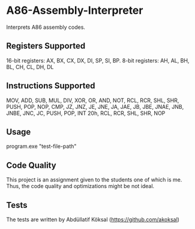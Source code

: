 # A86-Assembly-Interpreter
Interprets A86 assembly codes.

## Registers Supported
16-bit registers: AX, BX, CX, DX, DI, SP, SI, BP.
8-bit registers:  AH, AL, BH, BL, CH, CL, DH, DL

## Instructions Supported
MOV, ADD, SUB, MUL, DIV, XOR, OR, AND, NOT, RCL, RCR, SHL, SHR, PUSH, POP, NOP, CMP, JZ, JNZ, JE, JNE, JA, JAE, JB, JBE, JNAE, JNB, JNBE, JNC, JC, PUSH, POP, INT	20h, RCL, RCR, SHL, SHR, NOP

## Usage
program.exe "test-file-path"

## Code Quality
This project is an assignment given to the students one of which is me. Thus, the code quality and optimizations might be not ideal.

## Tests
The tests are written by Abdüllatif Köksal (https://github.com/akoksal)
